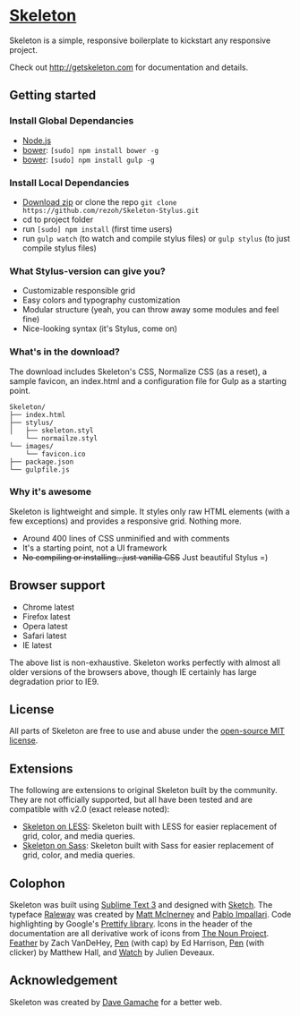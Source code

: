 # [Skeleton](https://github.com/rezoh/Skeleton-Stylus)
Skeleton is a simple, responsive boilerplate to kickstart any responsive project.

Check out <http://getskeleton.com> for documentation and details.

## Getting started

### Install Global Dependancies
  * [Node.js](http://nodejs.org)
  * [bower](http://bower.io): `[sudo] npm install bower -g`
  * [bower](http://gulpjs.com/): `[sudo] npm install gulp -g`

### Install Local Dependancies
  * [Download zip](https://github.com/rezoh/Skeleton-Stylus/archive/master.zip) or clone the repo `git clone https://github.com/rezoh/Skeleton-Stylus.git`
  * cd to project folder
  * run `[sudo] npm install` (first time users)
  * run `gulp watch` (to watch and compile stylus files) or `gulp stylus` (to just compile stylus files)

### What Stylus-version can give you?
  - Customizable responsible grid
  - Easy colors and typography customization
  - Modular structure (yeah, you can throw away some modules and feel fine)
  - Nice-looking syntax (it's Stylus, come on)

### What's in the download?

The download includes Skeleton's CSS, Normalize CSS (as a reset), a sample favicon, an index.html and a configuration file for Gulp as a starting point.

```
Skeleton/
├── index.html
├── stylus/
│   ├── skeleton.styl
    └── normailze.styl
└── images/
    └── favicon.ico
├── package.json
└── gulpfile.js

```

### Why it's awesome

Skeleton is lightweight and simple. It styles only raw HTML elements (with a few exceptions) and provides a responsive grid. Nothing more.
- Around 400 lines of CSS unminified and with comments
- It's a starting point, not a UI framework
- ~~No compiling or installing...just vanilla CSS~~ Just beautiful Stylus =)


## Browser support

- Chrome latest
- Firefox latest
- Opera latest
- Safari latest
- IE latest

The above list is non-exhaustive. Skeleton works perfectly with almost all older versions of the browsers above, though IE certainly has large degradation prior to IE9.


## License

All parts of Skeleton are free to use and abuse under the [open-source MIT license](https://github.com/dhg/Skeleton/blob/master/LICENSE.md).


## Extensions

The following are extensions to original Skeleton built by the community. They are not officially supported, but all have been tested and are compatible with v2.0 (exact release noted):
- [Skeleton on LESS](https://github.com/whatsnewsaes/Skeleton-less): Skeleton built with LESS for easier replacement of grid, color, and media queries.
- [Skeleton on Sass](https://github.com/whatsnewsaes/Skeleton-Sass): Skeleton built with Sass for easier replacement of grid, color, and media queries.

## Colophon

Skeleton was built using [Sublime Text 3](http://www.sublimetext.com/3) and designed with [Sketch](http://bohemiancoding.com/sketch). The typeface [Raleway](http://www.google.com/fonts/specimen/Raleway) was created by [Matt McInerney](http://matt.cc/) and [Pablo Impallari](http://www.impallari.com/). Code highlighting by Google's [Prettify library](https://code.google.com/p/google-code-prettify/). Icons in the header of the documentation are all derivative work of icons from [The Noun Project](http://thenounproject.com). [Feather](http://thenounproject.com/term/feather/22073) by Zach VanDeHey, [Pen](http://thenounproject.com/term/pen/21163) (with cap) by Ed Harrison, [Pen](http://thenounproject.com/term/pen/32847) (with clicker) by Matthew Hall, and [Watch](http://thenounproject.com/term/watch/48015) by Julien Deveaux.


## Acknowledgement

Skeleton was created by [Dave Gamache](https://twitter.com/dhg) for a better web.
